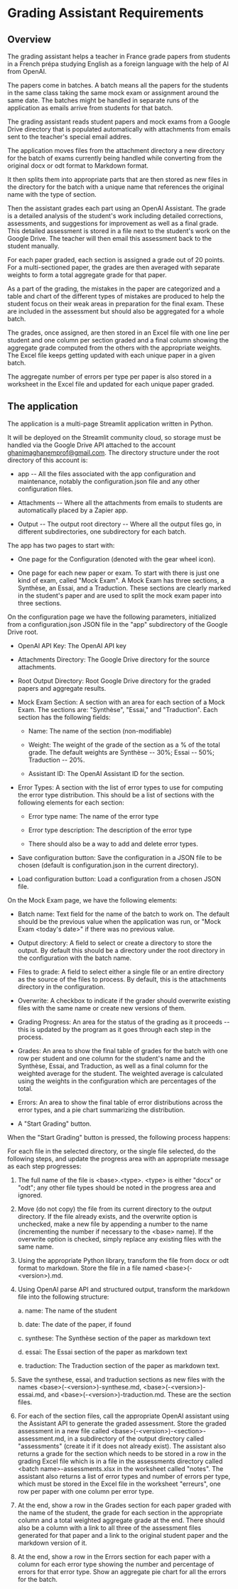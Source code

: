 # Grading Assistant Requirements

## Overview

The grading assistant helps a teacher in France grade papers from
students in a French prépa studying English as a foreign language with
the help of AI from OpenAI.

The papers come in batches. A batch means all the papers for the
students in the same class taking the same mock exam or assignment
around the same date. The batches might be handled in separate runs of
the application as emails arrive from students for that batch.

The grading assistant reads student papers and mock exams from a Google
Drive directory that is populated automatically with attachments from
emails sent to the teacher's special email addres.

The application moves files from the attachment directory a new
directory for the batch of exams currently being handled while
converting from the original docx or odt format to Markdown format.

It then splits them into appropriate parts that are then stored as new
files in the directory for the batch with a unique name that references
the original name with the type of section.

Then the assistant grades each part using an OpenAI Assistant. The grade
is a detailed analysis of the student's work including detailed
corrections, assessments, and suggestions for improvement as well as a
final grade. This detailed assessment is stored in a file next to the
student's work on the Google Drive. The teacher will then email this
assessment back to the student manually.

For each paper graded, each section is assigned a grade out of 20
points. For a multi-sectioned paper, the grades are then averaged with
separate weights to form a total aggregate grade for that paper.

As a part of the grading, the mistakes in the paper are categorized and
a table and chart of the different types of mistakes are produced to
help the student focus on their weak areas in preparation for the final
exam. These are included in the assessment but should also be aggregated
for a whole batch.

The grades, once assigned, are then stored in an Excel file with one
line per student and one column per section graded and a final column
showing the aggregate grade computed from the others with the
appropriate weights. The Excel file keeps getting updated with each
unique paper in a given batch.

The aggregate number of errors per type per paper is also stored in a
worksheet in the Excel file and updated for each unique paper graded.

## The application

The application is a multi-page Streamlit application written in Python.

It will be deployed on the Streamlit community cloud, so storage must be
handled via the Google Drive API attached to the account
<ghanimaghanemprof@gmail.com>. The directory structure under the root
directory of this account is:

-   app -- All the files associated with the app configuration and
    maintenance, notably the configuration.json file and any other
    configuration files.

-   Attachments -- Where all the attachments from emails to students are
    automatically placed by a Zapier app.

-   Output -- The output root directory -- Where all the output files
    go, in different subdirectories, one subdirectory for each batch.

The app has two pages to start with:

-   One page for the Configuration (denoted with the gear wheel icon).

-   One page for each new paper or exam. To start with there is just one
    kind of exam, called "Mock Exam". A Mock Exam has three sections, a
    Synthèse, an Essai, and a Traduction. These sections are clearly
    marked in the student's paper and are used to split the mock exam
    paper into three sections.

On the configuration page we have the following parameters, initialized
from a configuration.json JSON file in the "app" subdirectory of the
Google Drive root.

-   OpenAI API Key: The OpenAI API key

-   Attachments Directory: The Google Drive directory for the source
    attachments.

-   Root Output Directory: Root Google Drive directory for the graded
    papers and aggregate results.

-   Mock Exam Section: A section with an area for each section of a Mock
    Exam. The sections are: "Synthèse", "Essai," and "Traduction". Each
    section has the following fields:

    -   Name: The name of the section (non-modifiable)

    -   Weight: The weight of the grade of the section as a % of the
        total grade. The default weights are Synthèse -- 30%; Essai --
        50%; Traduction -- 20%.

    -   Assistant ID: The OpenAI Assistant ID for the section.

-   Error Types: A section with the list of error types to use for
    computing the error type distribution. This should be a list of
    sections with the following elements for each section:

    -   Error type name: The name of the error type

    -   Error type description: The description of the error type

    -   There should also be a way to add and delete error types.

-   Save configuration button: Save the configuration in a JSON file to
    be chosen (default is configuration.json in the current directory).

-   Load configuration button: Load a configuration from a chosen JSON
    file.

On the Mock Exam page, we have the following elements:

-   Batch name: Text field for the name of the batch to work on. The
    default should be the previous value when the application was run,
    or "Mock Exam \<today's date\>" if there was no previous value.

-   Output directory: A field to select or create a directory to store
    the output. By default this should be a directory under the root
    directory in the configuration with the batch name.

-   Files to grade: A field to select either a single file or an entire
    directory as the source of the files to process. By default, this is
    the attachments directory in the configuration.

-   Overwrite: A checkbox to indicate if the grader should overwrite
    existing files with the same name or create new versions of them.

-   Grading Progress: An area for the status of the grading as it
    proceeds -- this is updated by the program as it goes through each
    step in the process.

-   Grades: An area to show the final table of grades for the batch with
    one row per student and one column for the student's name and the
    Synthèse, Essai, and Traduction, as well as a final column for the
    weighted average for the student. The weighted average is calculated
    using the weights in the configuration which are percentages of the
    total.

-   Errors: An area to show the final table of error distributions
    across the error types, and a pie chart summarizing the
    distribution.

-   A "Start Grading" button.

When the "Start Grading" button is pressed, the following process
happens:

For each file in the selected directory, or the single file selected, do
the following steps, and update the progress area with an appropriate
message as each step progresses:

1.  The full name of the file is \<base\>.\<type\>. \<type\> is either
    "docx" or "odt"; any other file types should be noted in the
    progress area and ignored.

2.  Move (do not copy) the file from its current directory to the output
    directory. If the file already exists, and the overwrite option is
    unchecked, make a new file by appending a number to the name
    (incrementing the number if necessary to the \<base\> name). If the
    overwrite option is checked, simply replace any existing files with
    the same name.

3.  Using the appropriate Python library, transform the file from docx
    or odt format to markdown. Store the file in a file named
    \<base\>(-\<version\>).md.

4.  Using OpenAI parse API and structured output, transform the markdown
    file into the following structure:

    a.  name: The name of the student

    b.  date: The date of the paper, if found

    c.  synthese: The Synthèse section of the paper as markdown text

    d.  essai: The Essai section of the paper as markdown text

    e.  traduction: The Traduction section of the paper as markdown
        text.

5.  Save the synthese, essai, and traduction sections as new files with
    the names \<base\>(-\<version\>)-synthese.md,
    \<base\>(-\<version\>)-essai.md, and
    \<base\>(-\<version\>)-traduction.md. These are the section files.

6.  For each of the section files, call the appropriate OpenAI assistant
    using the Assistant API to generate the graded assessment. Store the
    graded assessment in a new file called
    \<base\>(-\<version\>)-\<section\>-assessment.md, in a subdirectory
    of the output directory called "assessments" (create it if it does
    not already exist). The assistant also returns a grade for the
    section which needs to be stored in a row in the grading Excel file
    which is in a file in the assessments directory called \<batch
    name\>-assessments.xlsx in the worksheet called "notes". The
    assistant also returns a list of error types and number of errors
    per type, which must be stored in the Excel file in the worksheet
    "erreurs", one row per paper with one column per error type.

7.  At the end, show a row in the Grades section for each paper graded
    with the name of the student, the grade for each section in the
    appropriate column and a total weighted aggregate grade at the end.
    There should also be a column with a link to all three of the
    assessment files generated for that paper and a link to the original
    student paper and the markdown version of it.

8.  At the end, show a row in the Errors section for each paper with a
    column for each error type showing the number and percentage of
    errors for that error type. Show an aggregate pie chart for all the
    errors for the batch.
